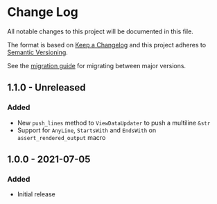 # Change Log
All notable changes to this project will be documented in this file.

The format is based on [Keep a Changelog](http://keepachangelog.com/) and this project adheres to [Semantic Versioning](http://semver.org/).

See the [migration guide](migration-guide.md) for migrating between major versions.

## 1.1.0 - Unreleased

### Added

- New `push_lines` method to `ViewDataUpdater` to push a multiline `&str`
- Support for `AnyLine`, `StartsWith` and `EndsWith` on `assert_rendered_output` macro

## 1.0.0 - 2021-07-05

### Added
- Initial release
